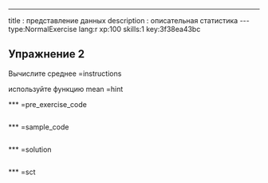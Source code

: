 ---
title       : представление данных
description : описательная статистика
--- type:NormalExercise lang:r xp:100 skills:1 key:3f38ea43bc
## Упражнение 2


Вычислите среднее =instructions

используйте функцию mean =hint

*** =pre_exercise_code
```{r}

```

*** =sample_code
```{r}

```

*** =solution
```{r}

```

*** =sct
```{r}

```
